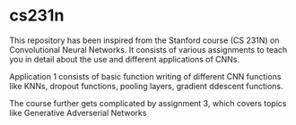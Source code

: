 # cs231n

This repository has been inspired from the Stanford course (CS 231N) on Convolutional Neural Networks. It consists of various assignments to teach you in detail about the use and different applications of CNNs.

Application 1 consists of basic function writing of different CNN functions like KNNs, dropout functions, pooling layers, gradient ddescent functions. 

The course further gets complicated by assignment 3, which covers topics like Generative Adverserial Networks

